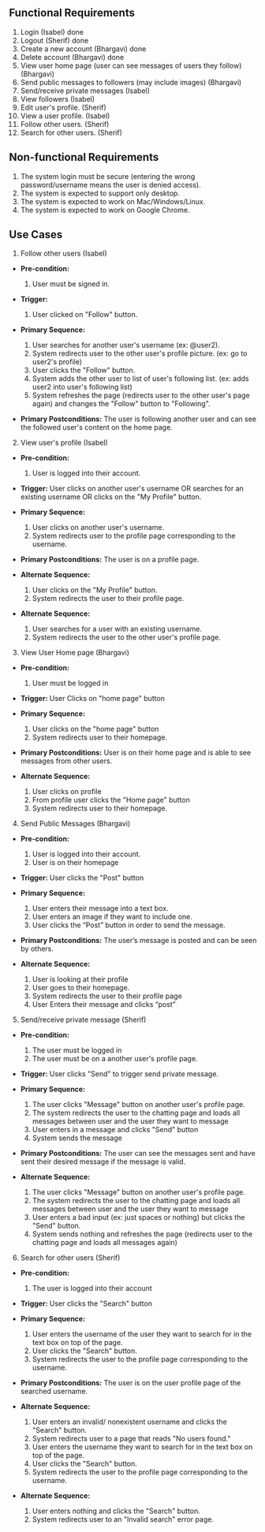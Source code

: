 ## Functional Requirements

1. Login (Isabel) done
2. Logout (Sherif) done
3. Create a new account (Bhargavi) done
4. Delete account (Bhargavi) done
5. View user home page (user can see messages of users they follow) (Bhargavi)
6. Send public messages to followers (may include images) (Bhargavi)
7. Send/receive private messages (Isabel)
8. View followers (Isabel)
9. Edit user's profile. (Sherif)
10. View a user profile. (Isabel)
11. Follow other users. (Sherif)
12. Search for other users. (Sherif)

## Non-functional Requirements

1. The system login must be secure (entering the wrong password/username means the user is denied access).
2. The system is expected to support only desktop.
3. The system is expected to work on Mac/Windows/Linux.
4. The system is expected to work on Google Chrome.

## Use Cases

1. Follow other users (Isabel)
- **Pre-condition:**
  1. User must be signed in.

- **Trigger:**
  1. User clicked on "Follow" button.

- **Primary Sequence:**
  
  1. User searches for another user's username (ex: @user2).
  2. System redirects user to the other user's profile picture. (ex: go to user2's profile)
  3. User clicks the "Follow" button.
  4. System adds the other user to list of user's following list. (ex: adds user2 into user's following list)
  5. System refreshes the page (redirects user to the other user's page again) and changes the "Follow" button to "Following".

- **Primary Postconditions:**
  The user is following another user and can see the followed user's content on the home page.

2. View user's profile (Isabel)
- **Pre-condition:** 
  1. User is logged into their account.

- **Trigger:** 
  User clicks on another user's username OR searches for an existing username OR clicks on the "My Profile" button.

- **Primary Sequence:**
  
  1. User clicks on another user's username.
  2. System redirects user to the profile page corresponding to the username.

- **Primary Postconditions:** 
  The user is on a profile page.

- **Alternate Sequence:** 
  
  1. User clicks on the "My Profile" button.
  2. System redirects the user to their profile page.

- **Alternate Sequence:** 
  
  1. User searches for a user with an existing username.
  2. System redirects the user to the other user's profile page.

3. View User Home page (Bhargavi)
- **Pre-condition:** 
  1. User must be logged in

- **Trigger:** 
  User Clicks on "home page" button

- **Primary Sequence:**
  
  1. User clicks on the "home page" button
  2. System redirects user to their homepage.

- **Primary Postconditions:**
  User is on their home page and is able to see messages from other users.

- **Alternate Sequence:** 
  1. User clicks on profile
  2. From profile user clicks the "Home page" button
  3. System redirects user to their homepage.

4. Send Public Messages (Bhargavi)
- **Pre-condition:**
  1. User is logged into their account.
  2. User is on their homepage

- **Trigger:** 
  User clicks the "Post" button

- **Primary Sequence:**
  
  1. User enters their message into a text box.
  2. User enters an image if they want to include one.
  3. User clicks the “Post” button in order to send the message.


- **Primary Postconditions:** 
  The user’s message is posted and can be seen by others.

- **Alternate Sequence:** 
  1. User is looking at their profile
  2. User goes to their homepage.
  3. System redirects the user to their profile page
  4. User Enters their message and clicks “post”


5. Send/receive private message (Sherif) 
- **Pre-condition:** 
  1. The user must be logged in 
  2. The user must be on a another user's profile page.


- **Trigger:** 
  User clicks "Send" to trigger send private message.

- **Primary Sequence:**
  
  1. The user clicks "Message" button on another user's profile page.
  2. The system redirects the user to the chatting page and loads all messages between user and the user they want to message
  3. User enters in a message and clicks "Send" button
  4. System sends the message


- **Primary Postconditions:**
  The user can see the messages sent and have sent their desired message if the message is valid.

- **Alternate Sequence:** 

  1. The user clicks "Message" button on another user's profile page.
  2. The system redirects the user to the chatting page and loads all messages between user and the user they want to message
  3. User enters a bad input (ex: just spaces or nothing) but clicks the "Send" button.
  4. System sends nothing and refreshes the page (redirects user to the chatting page and loads all messages again)


6. Search for other users (Sherif) 
- **Pre-condition:**
  1. The user is logged into their account

- **Trigger:**
  User clicks the "Search" button 

- **Primary Sequence:**
  
  1. User enters the username of the user they want to search for in the text box on top of the page. 
  2. User clicks the "Search" button. 
  3. System redirects the user to the profile page corresponding to the username. 


- **Primary Postconditions:**
  The user is on the user profile page of the searched username.

- **Alternate Sequence:**
  
  1. User enters an invalid/ nonexistent username and clicks the "Search" button. 
  2. System redirects user to a page that reads "No users found."
  3. User enters the username they want to search for in the text box on top of the page. 
  4. User clicks the "Search" button. 
  5. System redirects the user to the profile page corresponding to the username.

- **Alternate Sequence:**
  
  1. User enters nothing and clicks the "Search" button. 
  2. System redirects user to an "Invalid search" error page.
